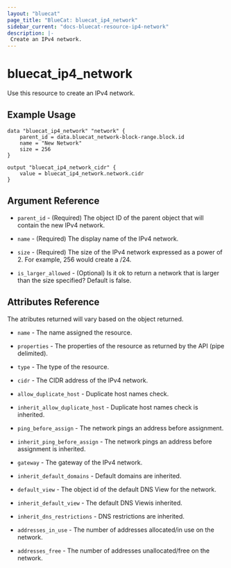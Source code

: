 ```yaml
---
layout: "bluecat"
page_title: "BlueCat: bluecat_ip4_network"
sidebar_current: "docs-bluecat-resource-ip4-network"
description: |-
 Create an IPv4 network.
---
```


# bluecat\_ip4\_network

Use this resource to create an IPv4 network.

## Example Usage

```hcl
data "bluecat_ip4_network" "network" {
    parent_id = data.bluecat_network-block-range.block.id
    name = "New Network"
    size = 256
}

output "bluecat_ip4_network_cidr" {
    value = bluecat_ip4_network.network.cidr
}
```

## Argument Reference

* `parent_id` - (Required) The object ID of the parent object that will contain the new IPv4 network.

* `name` - (Required) The display name of the IPv4 network.

* `size` - (Required) The size of the IPv4 network expressed as a power of 2.
  For example, 256 would create a /24.

* `is_larger_allowed` - (Optional) Is it ok to return a network that is larger than the size specified?
  Default is false.

## Attributes Reference

The atributes returned will vary based on the object returned.

* `name` - The name assigned the resource.

* `properties` -  The properties of the resource as returned by the API (pipe delimited).

* `type` - The type of the resource.

* `cidr` - The CIDR address of the IPv4 network.

* `allow_duplicate_host` - Duplicate host names check.

* `inherit_allow_duplicate_host` -  Duplicate host names check is inherited.

* `ping_before_assign` - The network pings an address before assignment.

* `inherit_ping_before_assign` - The network pings an address before assignment is inherited.

* `gateway` - The gateway of the IPv4 network.

* `inherit_default_domains` - Default domains are inherited.

* `default_view` - The object id of the default DNS View for the network.

* `inherit_default_view` - The default DNS Viewis inherited.

* `inherit_dns_restrictions` - DNS restrictions are inherited.

* `addresses_in_use` - The number of addresses allocated/in use on the network.

* `addresses_free` - The number of addresses unallocated/free on the network.
